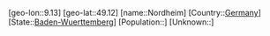 ﻿---
location: [49.12,9.13]
type: City
tags:
- geo/City


SpocWebEntityId: 32949
isDeleted: false
confidential: public

---
[geo-lon::9.13]
[geo-lat::49.12]
[name::Nordheim]
[Country::[Germany](geo/Continent/Europe/Germany.md)]
[State::[Baden-Wuerttemberg](geo/Continent/Europe/Germany/Baden-Wuerttemberg.md)]
[Population::]
[Unknown::]

